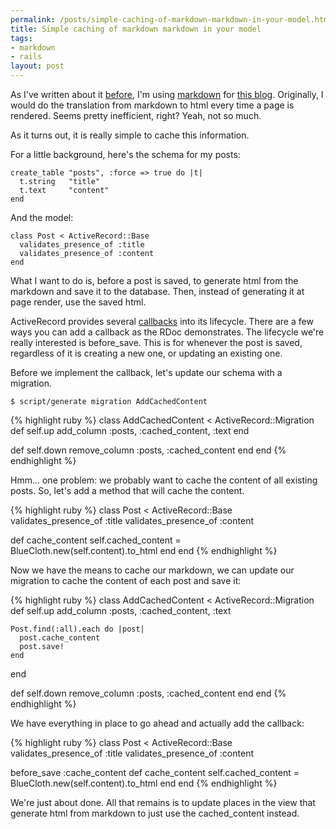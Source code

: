 ```yaml
--- 
permalink: /posts/simple-caching-of-markdown-markdown-in-your-model.html
title: Simple caching of markdown markdown in your model
tags: 
- markdown
- rails
layout: post
---
```

As I've written about it [before](/posts/using-markdown-in-vim), I'm using [markdown](http://daringfireball.net/projects/markdown/) for [this blog](http://technicalpickles.com). Originally, I would do the translation from markdown to html every time a page is rendered. Seems pretty inefficient, right? Yeah, not so much.

As it turns out, it is really simple to cache this information.

For a little background, here's the schema for my posts:

<pre><code class="ruby">create_table "posts", :force => true do |t|
  t.string   "title"
  t.text     "content"
end</code></pre>

And the model:

<pre><code class="ruby">class Post < ActiveRecord::Base
  validates_presence_of :title
  validates_presence_of :content
end</code></pre>

What I want to do is, before a post is saved, to generate html from the markdown and save it to the database. Then, instead of generating it at page render, use the saved html.

ActiveRecord provides several [callbacks](http://api.rubyonrails.org/classes/ActiveRecord/Callbacks.html) into its lifecycle. There are a few ways you can add a callback as the RDoc demonstrates.  The lifecycle we're really interested is before\_save. This is for whenever the post is saved, regardless of it is creating a new one, or updating an existing one.

Before we implement the callback, let's update our schema with a migration.

    $ script/generate migration AddCachedContent
    
{% highlight ruby %}
class AddCachedContent < ActiveRecord::Migration
  def self.up
    add_column :posts, :cached_content, :text
  end

  def self.down
    remove_column :posts, :cached_content
  end
end
{% endhighlight %}

Hmm... one problem: we probably want to cache the content of all existing posts. So, let's add a method that will cache the content.

{% highlight ruby %}
class Post < ActiveRecord::Base
  validates_presence_of :title
  validates_presence_of :content
  
  def cache_content
    self.cached_content = BlueCloth.new(self.content).to_html
  end
end
{% endhighlight %}

Now we have the means to cache our markdown, we can update our migration to cache the content of each post and save it:

{% highlight ruby %}
class AddCachedContent < ActiveRecord::Migration
  def self.up
    add_column :posts, :cached_content, :text

    Post.find(:all).each do |post|
      post.cache_content
      post.save!
    end
  end

  def self.down
    remove_column :posts, :cached_content
  end
end
{% endhighlight %}

We have everything in place to go ahead and actually add the callback:

{% highlight ruby %}
class Post < ActiveRecord::Base
  validates_presence_of :title
  validates_presence_of :content
  
  before_save :cache_content
  def cache_content
    self.cached_content = BlueCloth.new(self.content).to_html
  end
end
{% endhighlight %}

We're just about done. All that remains is to update places in the view that generate html from markdown to just use the cached\_content instead.
